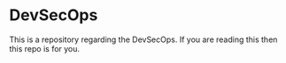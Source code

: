 # DevSecOps
This is a repository regarding the DevSecOps. If you are reading this then this repo is for you.
